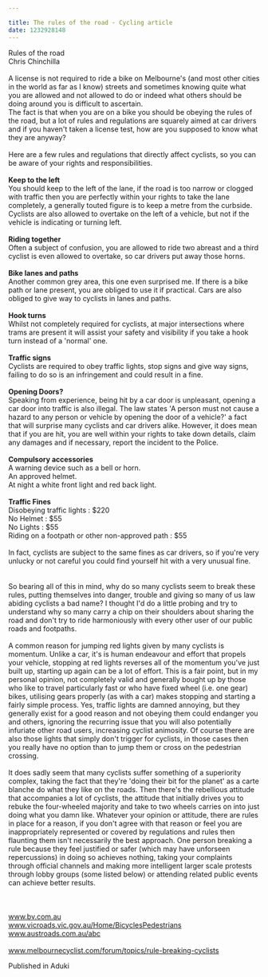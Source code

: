 ```yaml
---

title: The rules of the road - Cycling article
date: 1232928148
---
```

Rules of the road<br>Chris Chinchilla<br><br>A license is not required to ride a bike on Melbourne's (and most other cities in the world as far as I know) streets and sometimes knowing quite what you are allowed and not allowed to do or indeed what others should be doing around you is difficult to ascertain.<br>The fact is that when you are on a bike you should be obeying the rules of the road, but a lot of rules and regulations are squarely aimed at car drivers and if you haven't taken a license test, how are you supposed to know what they are anyway?<br><br>Here are a few rules and regulations that directly affect cyclists, so you can be aware of your rights and responsibilities.<br><br><b>Keep to the left</b><br>You should keep to the left of the lane, if the road is too narrow or clogged with traffic then you are perfectly within your rights to take the lane completely, a generally touted figure is to keep a metre from the curbside. Cyclists are also allowed to overtake on the left of a vehicle, but not if the vehicle is indicating or turning left. <br><br><b>Riding together</b><br>Often a subject of confusion, you are allowed to ride two abreast and a third cyclist is even allowed to overtake, so car drivers put away those horns.<br><br><b>Bike lanes and paths</b><br>Another common grey area, this one even surprised me. If there is a bike path or lane present, you are obliged to use it if practical. Cars are also obliged to give way to cyclists in lanes and paths.<br><br><b>Hook turns</b><br>Whilst not completely required for cyclists, at major intersections where trams are present it will assist your safety and visibility if you take a hook turn instead of a 'normal' one.<br><br><b>Traffic signs</b><br>Cyclists are required to obey traffic lights, stop signs and give way signs, failing to do so is an infringement and could result in a fine.<br><br><b>Opening Doors?</b><br>Speaking from experience, being hit by a car door is unpleasant, opening a car door into traffic is also illegal. The law states 'A person must not cause a hazard to any person or vehicle by opening the door of a vehicle?' a fact that will surprise many cyclists and car drivers alike. However, it does mean that if you are hit, you are well within your rights to take down details, claim any damages and if necessary, report the incident to the Police.<br><br><b>Compulsory accessories</b><br>A warning device such as a bell or horn.<br>An approved helmet.<br>At night a white front light and red back light.<br><br><b>Traffic Fines</b><br>Disobeying traffic lights : $220<br>No Helmet : $55<br>No Lights : $55<br>Riding on a footpath or other non-approved path : $55<br><br>In fact, cyclists are subject to the same fines as car drivers, so if you're very unlucky or not careful you could find yourself hit with a very unusual fine.<br><br><br>So bearing all of this in mind, why do so many cyclists seem to break these rules, putting themselves into danger, trouble and giving so many of us law abiding cyclists a bad name? I thought I'd do a little probing and try to understand why so many carry a chip on their shoulders about sharing the road and don't try to ride harmoniously with every other user of our public roads and footpaths.<br><br>A common reason for jumping red lights given by many cyclists is momentum. Unlike a car, it's is human endeavour and effort that propels your vehicle, stopping at red lights reverses all of the momentum you've just built up, starting up again can be a lot of effort. This is a fair point, but in my personal opinion, not completely valid and generally bought up by those who like to travel particularly fast or who have fixed wheel (i.e. one gear) bikes, utilising gears properly (as with a car) makes stopping and starting a fairly simple process. Yes, traffic lights are damned annoying, but they generally exist for a good reason and not obeying them could endanger you and others, ignoring the recurring issue that you will also potentially infuriate other road users, increasing cyclist animosity. Of course there are also those lights that simply don't trigger for cyclists, in those cases then you really have no option than to jump them or cross on the pedestrian crossing.<br><br>It does sadly seem that many cyclists suffer something of a superiority complex, taking the fact that they're 'doing their bit for the planet' as a carte blanche do what they like on the roads. Then there's the rebellious attitude that accompanies a lot of cyclists, the attitude that initially drives you to rebuke the four-wheeled majority and take to two wheels carries on into just doing what you damn like. Whatever your opinion or attitude, there are rules in place for a reason, if you don't agree with that reason or feel you are inappropriately represented or covered by regulations and rules then flaunting them isn't necessarily the best approach. One person breaking a rule because they feel justified or safer (which may have unforseen repercussions) in doing so achieves nothing, taking your complaints through official channels and making more intelligent larger scale protests through lobby groups (some listed below) or attending related public events can achieve better results.<br><br><br><br>www.bv.com.au<br>www.vicroads.vic.gov.au/Home/BicyclesPedestrians<br>www.austroads.com.au/abc<br><br>www.melbournecyclist.com/forum/topics/rule-breaking-cyclists<br>


Published in Aduki
